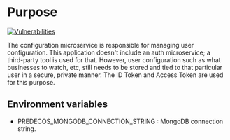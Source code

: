 # Purpose

[![Vulnerabilities](https://snyk.io/test/github/ThinkDeepTech/thinkdeep/master/badge.svg?targetFile=packages/deep-microservice-configuration/package.json)](https://snyk.io/test/github/ThinkDeepTech/thinkdeep/master?targetFile=packages/deep-microservice-configuration/package.json)

The configuration microservice is responsible for managing user configuration. This application
doesn't include an auth microservice; a third-party tool is used for that. However, user
configuration such as what businesses to watch, etc, still needs to be stored and tied
to that particular user in a secure, private manner. The ID Token and Access Token are used for
this purpose.

## Environment variables
- PREDECOS_MONGODB_CONNECTION_STRING : MongoDB connection string.
